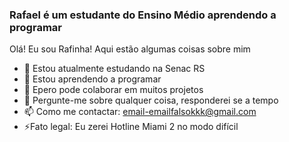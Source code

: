 ### Rafael é um estudante do Ensino Médio aprendendo a programar

Olá! Eu sou Rafinha! Aqui estão algumas coisas sobre mim

- 🔭 Estou atualmente estudando na Senac RS
- 🌱 Estou aprendendo a programar
- 👯 Epero pode colaborar em muitos projetos
- 💬 Pergunte-me sobre qualquer coisa, responderei se a tempo
- 📫 Como me contactar: email-emailfalsokkk@gmail.com
- ⚡Fato legal: Eu zerei Hotline Miami 2 no modo difícil


